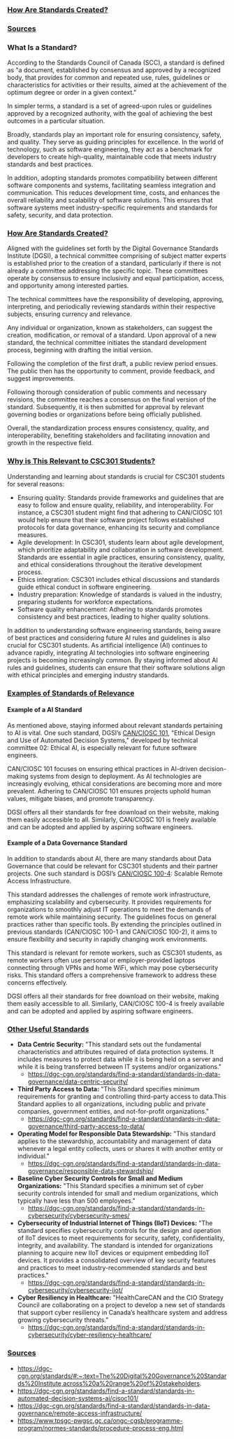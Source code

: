 ### [How Are Standards Created?](#how-are-standards-created-1)

### [Sources](#sources-1)

### What Is a Standard?

According to the Standards Council of Canada (SCC), a standard is defined as "a document, established by consensus and approved by a recognized body, that provides for common and repeated use, rules, guidelines or characteristics for activities or their results, aimed at the achievement of the optimum degree or order in a given context."

In simpler terms, a standard is a set of agreed-upon rules or guidelines approved by a recognized authority, with the goal of achieving the best outcomes in a particular situation.

Broadly, standards play an important role for ensuring consistency, safety, and quality. They serve as guiding principles for excellence. In the world of technology, such as software engineering, they act as a benchmark for developers to create high-quality, maintainable code that meets industry standards and best practices.

In addition, adopting standards promotes compatibility between different software components and systems, facilitating seamless integration and communication. This reduces development time, costs, and enhances the overall reliability and scalability of software solutions. This ensures that software systems meet industry-specific requirements and standards for safety, security, and data protection.

### [How Are Standards Created?](#how-are-standards-created-1)

Aligned with the guidelines set forth by the Digital Governance Standards Institute (DGSI), a technical committee comprising of subject matter experts is established prior to the creation of a standard, particularly if there is not already a committee addressing the specific topic. These committees operate by consensus to ensure inclusivity and equal participation, access, and opportunity among interested parties.

The technical committees have the responsibility of developing, approving, interpreting, and periodically reviewing standards within their respective subjects, ensuring currency and relevance.

Any individual or organization, known as stakeholders, can suggest the creation, modification, or removal of a standard. Upon approval of a new standard, the technical committee initiates the standard development process, beginning with drafting the initial version.

Following the completion of the first draft, a public review period ensues. The public then has the opportunity to comment, provide feedback, and suggest improvements.

Following thorough consideration of public comments and necessary revisions, the committee reaches a consensus on the final version of the standard. Subsequently, it is then submitted for approval by relevant governing bodies or organizations before being officially published.

Overall, the standardization process ensures consistency, quality, and interoperability, benefiting stakeholders and facilitating innovation and growth in the respective field.

### [Why is This Relevant to CSC301 Students?](#why-is-this-relevant-to-csc301-students-1)

Understanding and learning about standards is crucial for CSC301 students for several reasons:

- Ensuring quality: Standards provide frameworks and guidelines that are easy to follow and ensure quality, reliability, and interoperability. For instance, a CSC301 student might find that adhering to CAN/CIOSC 101 would help ensure that their software project follows established protocols for data governance, enhancing its security and compliance measures.
- Agile development: In CSC301, students learn about agile development, which prioritize adaptability and collaboration in software development. Standards are essential in agile practices, ensuring consistency, quality, and ethical considerations throughout the iterative development process.
- Ethics integration: CSC301 includes ethical discussions and standards guide ethical conduct in software engineering.
- Industry preparation: Knowledge of standards is valued in the industry, preparing students for workforce expectations.
- Software quality enhancement: Adhering to standards promotes consistency and best practices, leading to higher quality solutions.

In addition to understanding software engineering standards, being aware of best practices and considering future AI rules and guidelines is also crucial for CSC301 students. As artificial intelligence (AI) continues to advance rapidly, integrating AI technologies into software engineering projects is becoming increasingly common. By staying informed about AI rules and guidelines, students can ensure that their software solutions align with ethical principles and emerging industry standards.

### [Examples of Standards of Relevance](#examples-of-standards-of-relevance-1)

#### Example of a AI Standard

As mentioned above, staying informed about relevant standards pertaining to AI is vital. One such standard, DGSI’s [CAN/CIOSC 101](https://dgc-cgn.org/standards/find-a-standard/standards-in-automated-decision-systems-ai/cisoc101/), "Ethical Design and Use of Automated Decision Systems," developed by technical committee 02: Ethical AI, is especially relevant for future software engineers.

CAN/CIOSC 101 focuses on ensuring ethical practices in AI-driven decision-making systems from design to deployment. As AI technologies are increasingly evolving, ethical considerations are becoming more and more prevalent. Adhering to CAN/CIOSC 101 ensures projects uphold human values, mitigate biases, and promote transparency.

DGSI offers all their standards for free download on their website, making them easily accessible to all. Similarly, CAN/CIOSC 101 is freely available and can be adopted and applied by aspiring software engineers.

#### Example of a Data Governance Standard

In addition to standards about AI, there are many standards about Data Governance that could be relevant for CSC301 students and their partner projects. One such standard is DGSI’s [CAN/CIOSC 100-4](https://dgc-cgn.org/standards/find-a-standard/standards-in-data-governance/remote-access-infrastructure/): Scalable Remote Access Infrastructure.

This standard addresses the challenges of remote work infrastructure, emphasizing scalability and cybersecurity. It provides requirements for organizations to smoothly adjust IT operations to meet the demands of remote work while maintaining security. The guidelines focus on general practices rather than specific tools. By extending the principles outlined in previous standards (CAN/CIOSC 100-1 and CAN/CIOSC 100-2), it aims to ensure flexibility and security in rapidly changing work environments.

This standard is relevant for remote workers, such as CSC301 students, as remote workers often use personal or employer-provided laptops connecting through VPNs and home WiFi, which may pose cybersecurity risks. This standard offers a comprehensive framework to address these concerns effectively.

DGSI offers all their standards for free download on their website, making them easily accessible to all. Similarly, CAN/CIOSC 100-4 is freely available and can be adopted and applied by aspiring software engineers.

### [Other Useful Standards](#other-useful-standards-1)

- **Data Centric Security:** "This standard sets out the fundamental characteristics and attributes required of data protection systems. It includes measures to protect data while it is being held on a server and while it is being transferred between IT systems and/or organizations."
  - https://dgc-cgn.org/standards/find-a-standard/standards-in-data-governance/data-centric-security/
- **Third Party Access to Data:** "This Standard specifies minimum requirements for granting and controlling third-party access to data.This Standard applies to all organizations, including public and private companies, government entities, and not-for-profit organizations."
  - https://dgc-cgn.org/standards/find-a-standard/standards-in-data-governance/third-party-access-to-data/
- **Operating Model for Responsible Data Stewardship:** "This standard applies to the stewardship, accountability and management of data whenever a legal entity collects, uses or shares it with another entity or individual."
  - https://dgc-cgn.org/standards/find-a-standard/standards-in-data-governance/responsible-data-stewardship/
- **Baseline Cyber Security Controls for Small and Medium Organizations:** "This Standard specifies a minimum set of cyber security controls intended for small and medium organizations, which typically have less than 500 employees."
  - https://dgc-cgn.org/standards/find-a-standard/standards-in-cybersecurity/cybersecurity-smes/
- **Cybersecurity of Industrial Internet of Things (IIoT) Devices:** "The standard specifies cybersecurity controls for the design and operation of IIoT devices to meet requirements for security, safety, confidentiality, integrity, and availability. The standard is intended for organizations planning to acquire new IIoT devices or equipment embedding IIoT devices. It provides a consolidated overview of key security features and practices to meet industry-recommended standards and best practices."
  - https://dgc-cgn.org/standards/find-a-standard/standards-in-cybersecurity/cybersecurity-iiot/
- **Cyber Resiliency in Healthcare:** "HealthCareCAN and the CIO Strategy Council are collaborating on a project to develop a new set of standards that support cyber resiliency in Canada’s healthcare system and address growing cybersecurity threats."
  - https://dgc-cgn.org/standards/find-a-standard/standards-in-cybersecurity/cyber-resiliency-healthcare/

### [Sources](#sources-1)

- https://dgc-cgn.org/standards/#:~:text=The%20Digital%20Governance%20Standards%20Institute,across%20a%20range%20of%20stakeholders.
- https://dgc-cgn.org/standards/find-a-standard/standards-in-automated-decision-systems-ai/cisoc101/
- https://dgc-cgn.org/standards/find-a-standard/standards-in-data-governance/remote-access-infrastructure/
- https://www.tpsgc-pwgsc.gc.ca/ongc-cgsb/programme-program/normes-standards/procedure-process-eng.html
